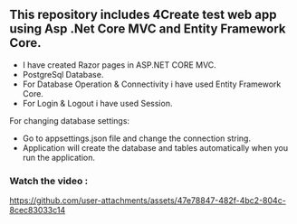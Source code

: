This repository includes 4Create test web app using Asp .Net Core MVC and Entity Framework Core.
-
- I have created Razor pages in ASP.NET CORE MVC.
- PostgreSql Database.
- For Database Operation & Connectivity i have used Entity Framework Core.
- For Login & Logout i have used Session.

For changing database settings: 
- Go to appsettings.json file and change the connection string.
- Application will create the database and tables automatically when you run the application.

<h3>Watch the video : </h3>

https://github.com/user-attachments/assets/47e78847-482f-4bc2-804c-8cec83033c14



